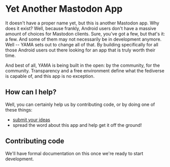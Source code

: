 # Yet Another Mastodon App
It doesn't have a proper name yet, but this is another Mastodon app. Why does it exist? Well, because frankly, Android users don't have a massive amount of choices for Mastodon clients. Sure, you've got a few, but that's it: a few. And some of them may not necessarily be in development anymore. Well -- YAMA sets out to change all of that. By building specifically for all those Android users out there looking for an app that is truly worth their time.

And best of all, YAMA is being built in the open: by the community, for the community. Transparency and a free environment define what the fediverse is capable of, and this app is no exception.

## How can I help?
Well, you can certainly help us by contributing code, or by doing one of these things:
- [submit your ideas](https://github.com/sladewatkins/YetAnotherMastodonApp/discussions/categories/ideas)
- spread the word about this app and help get it off the ground!

## Contributing code
We'll have formal documentation on this once we're ready to start development.
